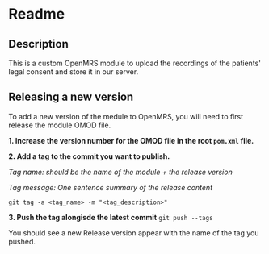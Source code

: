 # Readme

## Description

This is a custom OpenMRS module to upload the recordings of the patients' legal consent and store it in our server. 

## Releasing a new version

To add a new version of the medule to OpenMRS, you will need to first release the module OMOD file.

**1. Increase the version number for the OMOD file in the root `pom.xml` file.**
   
**2. Add a tag to the commit you want to publish.**
  
*Tag name: should be the name of the module + the release version*

*Tag message: One sentence summary of the release content*

`git tag -a <tag_name> -m "<tag_description>"`
   
**3. Push the tag alongisde the latest commit**
   `git push --tags`
   
You should see a new Release version appear with the name of the tag you pushed.

